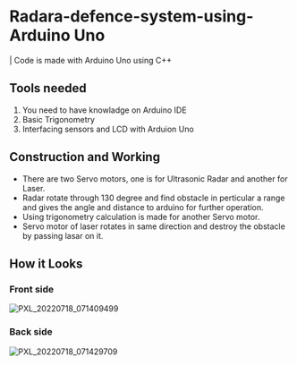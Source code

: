 # Radara-defence-system-using-Arduino Uno
| Code is made with Arduino Uno using C++  

## Tools needed
1. You need to have knowladge on Arduino IDE  
2. Basic Trigonometry 
3. Interfacing sensors and LCD with Arduion Uno
## Construction and Working 
 * There are two Servo motors, one is for Ultrasonic Radar and another for Laser.
 * Radar rotate through 130 degree and find obstacle in perticular a range and gives the angle and distance to arduino for further operation.
 * Using trigonometry calculation is made for another Servo motor.
 * Servo motor of laser rotates in same direction and destroy the obstacle by passing lasar on it.
 
## How it Looks
### Front side
![PXL_20220718_071409499](https://user-images.githubusercontent.com/107678418/183066187-a0e45f07-1919-44f4-8c6c-17a2a9a7e3c5.jpg)
### Back side
![PXL_20220718_071429709](https://user-images.githubusercontent.com/107678418/183065957-9f6c5246-b7a6-4746-adfa-5c91dd680dc7.jpg)
